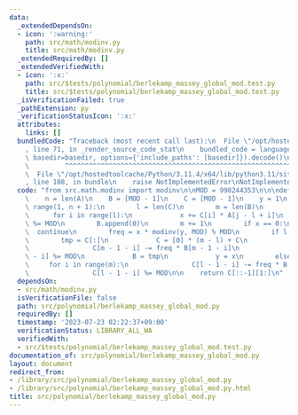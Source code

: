 ```yaml
---
data:
  _extendedDependsOn:
  - icon: ':warning:'
    path: src/math/modinv.py
    title: src/math/modinv.py
  _extendedRequiredBy: []
  _extendedVerifiedWith:
  - icon: ':x:'
    path: src/$tests/polynomial/berlekamp_massey_global_mod.test.py
    title: src/$tests/polynomial/berlekamp_massey_global_mod.test.py
  _isVerificationFailed: true
  _pathExtension: py
  _verificationStatusIcon: ':x:'
  attributes:
    links: []
  bundledCode: "Traceback (most recent call last):\n  File \"/opt/hostedtoolcache/Python/3.11.4/x64/lib/python3.11/site-packages/onlinejudge_verify/documentation/build.py\"\
    , line 71, in _render_source_code_stat\n    bundled_code = language.bundle(stat.path,\
    \ basedir=basedir, options={'include_paths': [basedir]}).decode()\n          \
    \         ^^^^^^^^^^^^^^^^^^^^^^^^^^^^^^^^^^^^^^^^^^^^^^^^^^^^^^^^^^^^^^^^^^^^^^^^^^^^^^^^^\n\
    \  File \"/opt/hostedtoolcache/Python/3.11.4/x64/lib/python3.11/site-packages/onlinejudge_verify/languages/python.py\"\
    , line 108, in bundle\n    raise NotImplementedError\nNotImplementedError\n"
  code: "from src.math.modinv import modinv\n\nMOD = 998244353\n\n\ndef berlekamp_massey_global_mod(A):\n\
    \    n = len(A)\n    B = [MOD - 1]\n    C = [MOD - 1]\n    y = 1\n    for j in\
    \ range(1, n + 1):\n        l = len(C)\n        m = len(B)\n        x = 0\n  \
    \      for i in range(l):\n            x += C[i] * A[j - l + i]\n            x\
    \ %= MOD\n        B.append(0)\n        m += 1\n        if x == 0:\n          \
    \  continue\n        freq = x * modinv(y, MOD) % MOD\n        if l < m:\n    \
    \        tmp = C[:]\n            C = [0] * (m - l) + C\n            for i in range(m):\n\
    \                C[m - 1 - i] -= freq * B[m - 1 - i]\n                C[m - 1\
    \ - i] %= MOD\n            B = tmp\n            y = x\n        else:\n       \
    \     for i in range(m):\n                C[l - 1 - i] -= freq * B[m - 1 - i]\n\
    \                C[l - 1 - i] %= MOD\n\n    return C[::-1][1:]\n"
  dependsOn:
  - src/math/modinv.py
  isVerificationFile: false
  path: src/polynomial/berlekamp_massey_global_mod.py
  requiredBy: []
  timestamp: '2023-07-23 02:22:37+09:00'
  verificationStatus: LIBRARY_ALL_WA
  verifiedWith:
  - src/$tests/polynomial/berlekamp_massey_global_mod.test.py
documentation_of: src/polynomial/berlekamp_massey_global_mod.py
layout: document
redirect_from:
- /library/src/polynomial/berlekamp_massey_global_mod.py
- /library/src/polynomial/berlekamp_massey_global_mod.py.html
title: src/polynomial/berlekamp_massey_global_mod.py
---
```

